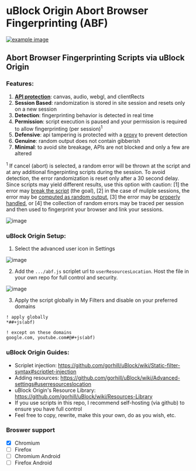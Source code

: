# uBlock Origin Abort Browser Fingerprinting (ABF)

<a title="https://fingerprintjs.com/demo" href="https://fingerprintjs.com/demo" target="_blank"><image alt="example image" src="https://user-images.githubusercontent.com/6946045/87260830-8ed22100-c468-11ea-86ec-a9c730deb89e.gif"/></a>

## Abort Browser Fingerprinting Scripts via uBlock Origin

### Features:
1. **[API protection](https://user-images.githubusercontent.com/6946045/87235868-ff5c3d80-c395-11ea-87b1-56f759419043.png)**: canvas, audio, webgl, and clientRects
2. **Session Based**: randomization is stored in site session and resets only on a new session
3. **Detection**: fingerprinting behavior is detected in real time
4. **Permission**: script execution is paused and your permission is required to allow fingerprinting (per session)<sup>1</sup>
5. **Defensive**: api tampering is protected with a [proxy](https://adtechmadness.wordpress.com/2019/03/23/javascript-tampering-detection-and-stealth/) to prevent detection
6. **Genuine**: random output does not contain gibberish
7. **Minimal**: to avoid site breakage, APIs are not blocked and only a few are altered

<sup>1</sup> If cancel (abort) is selected, a random error will be thrown at the script and at any additional fingerpinting scripts during the session. To avoid detection, the error randomization is reset only after a 30 second delay. Since scripts may yield different results, use this option with caution: [1] the error may [break the script](https://www.nothingprivate.ml/) (the goal), [2] in the case of muliple sessions, the error may be [computed as random output](https://panopticlick.eff.org/), [3] the error may be [properly handled](https://ghacksuserjs.github.io/TorZillaPrint/TorZillaPrint.html), or [4] the collection of random errors may be traced per session and then used to fingerprint your browser and link your sessions.

![image](https://user-images.githubusercontent.com/6946045/87260252-a0fe9000-c465-11ea-8e67-a7af969508a3.png)

### uBlock Origin Setup:
1. Select the advanced user icon in Settings

![image](https://user-images.githubusercontent.com/6946045/87236337-eb680a00-c39c-11ea-8806-cb20e4f55896.png)

2. Add the `.../abf.js` scriplet url to `userResourcesLocation`. Host the file in your own repo for full control and security.

![image](https://user-images.githubusercontent.com/6946045/87236365-72b57d80-c39d-11ea-9ad9-462ddffa19aa.png)

3. Apply the script globally in My Filters and disable on your preferred domains
```
! apply globally
*##+js(abf)

! except on these domains
google.com, youtube.com#@#+js(abf)
```

### uBlock Origin Guides:
- Scriplet injection: https://github.com/gorhill/uBlock/wiki/Static-filter-syntax#scriptlet-injection
- Adding resources: https://github.com/gorhill/uBlock/wiki/Advanced-settings#userresourceslocation
- uBlock Origin's Resource Library: https://github.com/gorhill/uBlock/wiki/Resources-Library
- If you use scripts in this repo, I recommend self-hosting (via github) to ensure you have full control
- Feel free to copy, rewrite, make this your own, do as you wish, etc.

### Broswer support
- [X]  Chromium
- [ ]  Firefox
- [ ]  Chromium Android
- [ ]  Firefox Android
